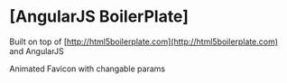 # [AngularJS BoilerPlate]

Built on top of [http://html5boilerplate.com](http://html5boilerplate.com)
and AngularJS

Animated Favicon with changable params
